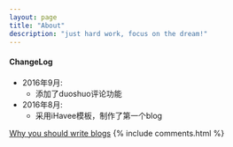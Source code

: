 ```yaml
---
layout: page
title: "About"
description: "just hard work, focus on the dream!"
---
```


#### ChangeLog

- 2016年9月:
    - 添加了duoshuo评论功能
- 2016年8月:
    - 采用iHavee模板，制作了第一个blog

[Why you should write blogs](https://sites.google.com/site/steveyegge2/you-should-write-blogs)
{% include comments.html %}
